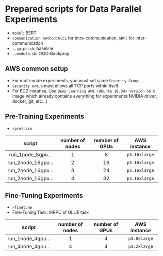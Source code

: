 # Prepared scripts for Data Parallel Experiments

- `model`: BERT
- `communication method`: `NCCL` for intra-communication, `GRPC` for inter-communication
- `..gpipe.sh`: baseline
- `..modulo.sh`: OOO-Backprop

## AWS common setup
- For multi-node experiments, you must set same `Security Group`.
- `Security Group` must allows all TCP ports within itself.
- For EC2 instanse, Use `Deep Learning AMI (Ubuntu 18.04) Version 56.0` image which already contains everything for experiments(NVIDIA driver, docker, git, etc...)

## Pre-Training Experiments

- `/pretrain`

| script | number of nodes | number of GPUs | AWS instance |
|:---:|:---:|:---:|:---:|
| run_1node_8gpu... | 1 | 8 | `p3.16xlarge` |
| run_2node_16gpu... | 2 | 16 | `p3.16xlarge` |
| run_2node_16gpu... | 3 | 24 | `p3.16xlarge` |
| run_2node_16gpu... | 4 | 32 | `p3.16xlarge` |



## Fine-Tuning Experiments

- `/finetune`
- Fine-Tuning Task: MRPC of GLUE task

| script | number of nodes | number of GPUs | AWS instance |
|:---:|:---:|:---:|:---:|
| run_1node_4gpu... | 1 | 4 | `p3.8xlarge` |
| run_4node_4gpu... | 4 | 4 | `p3.2xlarge` |
